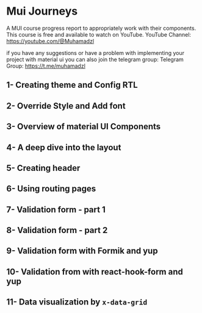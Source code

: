 # Mui Journeys
A MUI course progress report to appropriately work with their components.
This course is free and available to watch on YouTube.
YouTube Channel: https://youtube.com/@Muhamadzl

if you have any suggestions or have a problem with implementing your project with material ui you can also join the telegram group:
Telegram Group: https://t.me/muhamadzl

## 1- Creating theme and Config RTL
## 2- Override Style and Add font
## 3- Overview of material UI Components
## 4- A deep dive into the layout
## 5- Creating header
## 6- Using routing pages
## 7- Validation form - part 1
## 8- Validation form - part 2
## 9- Validation form with Formik and yup
## 10- Validation from with react-hook-form and yup
## 11- Data visualization by `x-data-grid`
